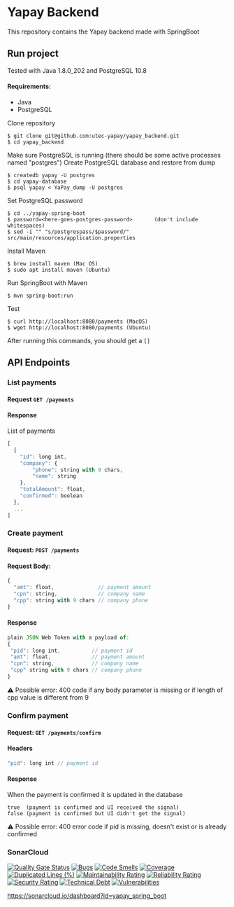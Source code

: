 # Yapay Backend
This repository contains the Yapay backend made with SpringBoot

## Run project
Tested with Java 1.8.0_202 and PostgreSQL 10.8<br>
#### Requirements:
* Java
* PostgreSQL

Clone repository
```console
$ git clone git@github.com:utec-yapay/yapay_backend.git
$ cd yapay_backend
```

Make sure PostgreSQL is running (there should be some active processes named "postgres")
Create PostgreSQL database and restore from dump
```console
$ createdb yapay -U postgres
$ cd yapay-database
$ psql yapay < YaPay_dump -U postgres
```

Set PostgreSQL password
```console
$ cd ../yapay-spring-boot
$ password=<here-goes-postgres-password>       (don't include whitespaces)
$ sed -i "" "s/postgrespass/$password/" src/main/resources/application.properties
```

Install Maven
```console
$ brew install maven (Mac OS)
$ sudo apt install maven (Ubuntu)
```

Run SpringBoot with Maven
```console
$ mvn spring-boot:run
```

Test
```console
$ curl http://localhost:8080/payments (MacOS)
$ wget http://localhost:8080/payments (Ubuntu)
```
After running this commands, you should get a ```[]```


## API Endpoints
### List payments
#### Request ```GET /payments```
#### Response
List of payments
```js
[
  {
    "id": long int,
    "company": {
        "phone": string with 9 chars,
        "name": string
    },
    "totalAmount": float,
    "confirmed": boolean
  },
  ...
]
```

### Create payment
#### Request: ```POST /payments```
#### Request Body:
```js
{
  "amt": float,              // payment amount
  "cpn": string,             // company name
  "cpp": string with 9 chars // company phone
}
 ```
 #### Response
 ```js
plain JSON Web Token with a payload of:
{
  "pid": long int,          // payment id
  "amt": float,             // payment amount
  "cpn": string,            // company name
  "cpp" string with 9 chars // company phone
}
 ```
 :warning: Possible error: 400 code if any body parameter is missing or if length of cpp value is different from 9

### Confirm payment
#### Request: ```GET /payments/confirm```
#### Headers
```js
"pid": long int // payment id
```
#### Response
When the payment is confirmed it is updated in the database
```
true  (payment is confirmed and UI received the signal)
false (payment is confirmed but UI didn't get the signal)
```
:warning: Possible error: 400 error code if pid is missing, doesn't exist or is already confirmed

### SonarCloud
[![Quality Gate Status](https://sonarcloud.io/api/project_badges/measure?project=yapay_spring_boot&metric=alert_status)](https://sonarcloud.io/dashboard?id=yapay_spring_boot)
[![Bugs](https://sonarcloud.io/api/project_badges/measure?project=yapay_spring_boot&metric=bugs)](https://sonarcloud.io/dashboard?id=yapay_spring_boot)
[![Code Smells](https://sonarcloud.io/api/project_badges/measure?project=yapay_spring_boot&metric=code_smells)](https://sonarcloud.io/dashboard?id=yapay_spring_boot)
[![Coverage](https://sonarcloud.io/api/project_badges/measure?project=yapay_spring_boot&metric=coverage)](https://sonarcloud.io/dashboard?id=yapay_spring_boot)
[![Duplicated Lines (%)](https://sonarcloud.io/api/project_badges/measure?project=yapay_spring_boot&metric=duplicated_lines_density)](https://sonarcloud.io/dashboard?id=yapay_spring_boot)
[![Maintainability Rating](https://sonarcloud.io/api/project_badges/measure?project=yapay_spring_boot&metric=sqale_rating)](https://sonarcloud.io/dashboard?id=yapay_spring_boot)
[![Reliability Rating](https://sonarcloud.io/api/project_badges/measure?project=yapay_spring_boot&metric=reliability_rating)](https://sonarcloud.io/dashboard?id=yapay_spring_boot)
[![Security Rating](https://sonarcloud.io/api/project_badges/measure?project=yapay_spring_boot&metric=security_rating)](https://sonarcloud.io/dashboard?id=yapay_spring_boot)
[![Technical Debt](https://sonarcloud.io/api/project_badges/measure?project=yapay_spring_boot&metric=sqale_index)](https://sonarcloud.io/dashboard?id=yapay_spring_boot)
[![Vulnerabilities](https://sonarcloud.io/api/project_badges/measure?project=yapay_spring_boot&metric=vulnerabilities)](https://sonarcloud.io/dashboard?id=yapay_spring_boot)

https://sonarcloud.io/dashboard?id=yapay_spring_boot

